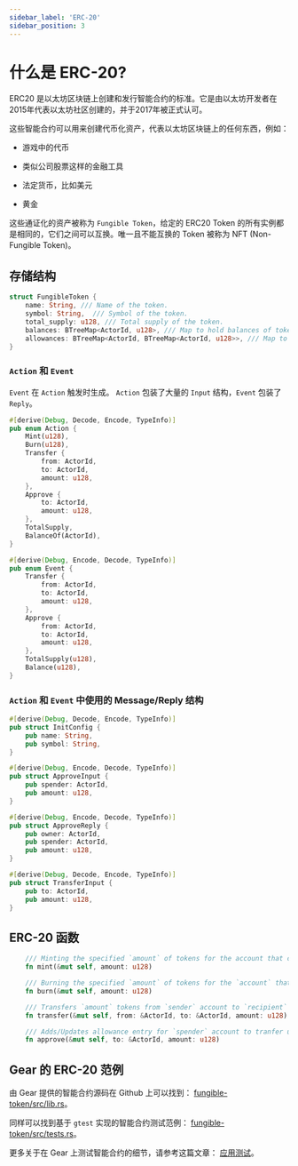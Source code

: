 ```yaml
---
sidebar_label: 'ERC-20'
sidebar_position: 3
---
```


# 什么是 ERC-20?

ERC20 是以太坊区块链上创建和发行智能合约的标准。它是由以太坊开发者在2015年代表以太坊社区创建的，并于2017年被正式认可。

这些智能合约可以用来创建代币化资产，代表以太坊区块链上的任何东西，例如：

- 游戏中的代币

- 类似公司股票这样的金融工具

- 法定货币，比如美元

- 黄金

这些通证化的资产被称为 `Fungible Token`，给定的 ERC20 Token 的所有实例都是相同的，它们之间可以互换。唯一且不能互换的 Token 被称为 NFT (Non-Fungible Token)。

## 存储结构

```rust
struct FungibleToken {
    name: String, /// Name of the token.
    symbol: String,  /// Symbol of the token.
    total_supply: u128, /// Total supply of the token.
    balances: BTreeMap<ActorId, u128>, /// Map to hold balances of token holders.
    allowances: BTreeMap<ActorId, BTreeMap<ActorId, u128>>, /// Map to hold allowance information of token holders.
}
```

### `Action` 和 `Event`

`Event` 在 `Action` 触发时生成。 `Action` 包装了大量的 `Input` 结构，`Event` 包装了 `Reply`。

```rust
#[derive(Debug, Decode, Encode, TypeInfo)]
pub enum Action {
    Mint(u128),
    Burn(u128),
    Transfer {
        from: ActorId,
        to: ActorId,
        amount: u128,
    },
    Approve {
        to: ActorId,
        amount: u128,
    },
    TotalSupply,
    BalanceOf(ActorId),
}
```

```rust
#[derive(Debug, Encode, Decode, TypeInfo)]
pub enum Event {
    Transfer {
        from: ActorId,
        to: ActorId,
        amount: u128,
    },
    Approve {
        from: ActorId,
        to: ActorId,
        amount: u128,
    },
    TotalSupply(u128),
    Balance(u128),
}
```

### `Action` 和 `Event` 中使用的 Message/Reply 结构

```rust
#[derive(Debug, Decode, Encode, TypeInfo)]
pub struct InitConfig {
    pub name: String,
    pub symbol: String,
}
```

```rust
#[derive(Debug, Encode, Decode, TypeInfo)]
pub struct ApproveInput {
    pub spender: ActorId,
    pub amount: u128,
}
```

```rust
#[derive(Debug, Encode, Decode, TypeInfo)]
pub struct ApproveReply {
    pub owner: ActorId,
    pub spender: ActorId,
    pub amount: u128,
}
```

```rust
#[derive(Debug, Decode, Encode, TypeInfo)]
pub struct TransferInput {
    pub to: ActorId,
    pub amount: u128,
}
```


## ERC-20 函数

```rust
    /// Minting the specified `amount` of tokens for the account that called this function.
    fn mint(&mut self, amount: u128)

    /// Burning the specified `amount` of tokens for the `account` that called this function
    fn burn(&mut self, amount: u128)

    /// Transfers `amount` tokens from `sender` account to `recipient` account.
    fn transfer(&mut self, from: &ActorId, to: &ActorId, amount: u128)

    /// Adds/Updates allowance entry for `spender` account to tranfer upto `amount` from `owner` account.
    fn approve(&mut self, to: &ActorId, amount: u128)

```

## Gear 的 ERC-20 范例

由 Gear 提供的智能合约源码在 Github 上可以找到： [fungible-token/src/lib.rs](https://github.com/gear-tech/apps/blob/master/fungible-token/src/lib.rs)。

同样可以找到基于 `gtest` 实现的智能合约测试范例： [fungible-token/src/tests.rs](https://github.com/gear-tech/apps/blob/master/fungible-token/src/tests.rs)。

更多关于在 Gear 上测试智能合约的细节，请参考这篇文章： [应用测试](/developing-contracts/testing.md)。